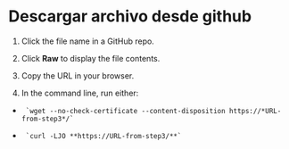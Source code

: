 # Descargar archivo desde github #

1. Click the file name in a GitHub repo.

2. Click **Raw** to display the file contents.

3. Copy the URL in your browser.

4. In the command line, run either:

  *      `wget --no-check-certificate --content-disposition https://*URL-from-step3*/`
  *      `curl -LJO **https://URL-from-step3/**`

